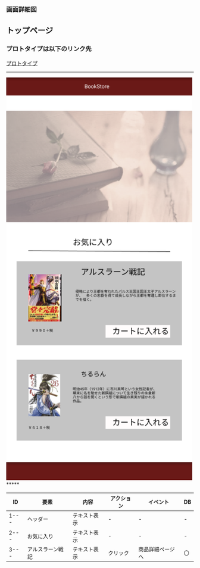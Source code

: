 ### 画面詳細図
## トップページ
### プロトタイプは以下のリンク先
[プロトタイプ](https://www.figma.com/file/dW9ybfeIUUS2fR7yygDQuj/Untitled?node-id=5%3A2)
*****
<img src="../img/favorite.png" width="500">
*****

| ID | 要素 | 内容 | アクション | イベント | DB |
|----|------|-----|------------|----------|----|
|1---|ヘッダー|テキスト表示|-|-|-|
|2---|お気に入り|テキスト表示|-|-|-|
|3---|アルスラーン戦記|テキスト表示|クリック|商品詳細ページへ|〇|

